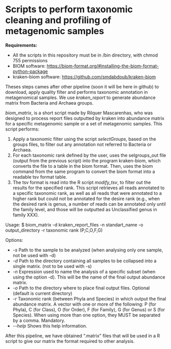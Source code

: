 # Scripts to perform taxonomic cleaning and profiling of metagenomic samples

**Requirements:**
- All the scripts in this repository must be in /bin directory, with chmod 755 permissions
- BIOM software: https://biom-format.org/#installing-the-biom-format-python-package
- kraken-biom software: https://github.com/smdabdoub/kraken-biom


Theses steps cames after other pipeline (soon it will be here in github) to download, apply quality filter and performs taxonomic annotation in metagenomical samples.
We use *kraken_report* to generate abundance matrix from Bacteria and Archaea groups.


*biom_matrix*, is a short script made by Rilquer Mascarenhas, who was designed to process report files outputted by kraken into abundance matrix for a specific metagenomic sample or a set of metagenomic samples.
This script performs:
1. Apply a taxonomic filter using the script *selectGroups*, based on the groups files, to filter out any
annotation not referred to Bacteria or Archaea.
2. For each taxonomic rank defined by the user, uses the selgroups_out file (output from the previous script) into the program kraken-biom, which converts the file to a table in the biom format. Then, uses the biom command from the same program to convert the biom format into a readable tsv format table.
3. The tsv format is read into the R script *modify_tsv*, to filter out the results for the specified rank. This script retrieves all reads annotated to a specific taxonomic rank, as well as all reads that were annotated to a higher rank but could not be annotated for the desire rank (e.g., when the desired rank is genus, a number of reads can be annotated only until the family level, and those will be outputted as Unclassified genus in family XXX).

Usage: $ biom_matrix -d kraken_report_files -n standart_name -o output_directory -r taxonomic rank (P,C,O,F,G)

Options:
- *-s* Path to the  sample to be analyzed (when analysing only one sample, not be used with -d)
- *-d* Path to the directory containing all samples to be collapsed into a single matrix. (not to be used with -s)
- *-n* Expression used to name the analysis of a specific subset (when using the option -d). This will be the name of the final output abundance matrix.
- *-o* Path to the directory where to place final output files. Optional (default is current directory)
- *-r* Taxonomic rank (between Phyla and Species) in which output the final abundance matrix. A vector with one or more of the following: P (for Phyla), C (for Class), O (for Order), F (for Family),	G (for Genus) or S (for Species). When using more than one option, they MUST be separated by a comma. Mandatory.
- *--help* Shows this help information.

After this pipeline, we have obtained “.matrix” files that will be used in a R script to give our matrix the format required to other analysis.
